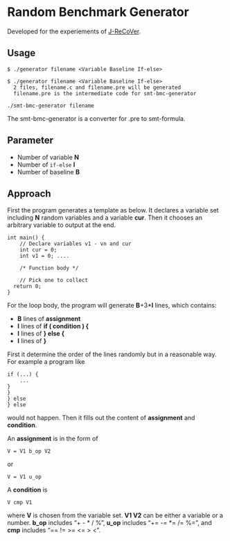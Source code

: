 # Random Benchmark Generator

Developed for the experiements of [J-ReCoVer](http://jrecover.iis.sinica.edu.tw/).

## Usage
```
$ ./generator filename <Variable Baseline If-else>
```
```
$ ./generator filename <Variable Baseline If-else>
  2 files, filename.c and filename.pre will be generated
  filename.pre is the intermediate code for smt-bmc-generator
```
```
./smt-bmc-generator filename
```
The smt-bmc-generator is a converter for .pre to smt-formula.


## Parameter
- Number of variable **N**
- Number of `if-else`  **I**
- Number of baseline **B**


## Approach

First the program generates a template as below. It declares a variable set including 
**N** random variables and a variable **cur**. Then it chooses an arbitrary variable 
to output at the end.
```
int main() {
	// Declare variables v1 - vn and cur
	int cur = 0;
	int v1 = 0; ....

	/* Function body */

	// Pick one to collect
  return 0;
}
```

For the loop body, the program will generate **B**+3***I** lines, which contains:

- **B** lines of  **assignment**
- **I**  lines of   **if ( condition ) {**
- **I**  lines of   **} else {**
- **I**  lines of   **}**

First it determine the order of the lines randomly but in a reasonable way. For example 
a program like
```
if (...) {
	...
}
}
} else
} else
```
would not happen. Then it fills out the content of **assignment** and **condition**.

An **assignment** is  in the form of 

```
V = V1 b_op V2
```
or
```
V = V1 u_op
```

A **condition** is 

```
V cmp V1
```
where **V** is chosen from the variable set. **V1 V2** can be either a variable or a 
number. **b_op** includes “+ - * / %”, **u_op** includes “+= -= *= /= %=”, and **cmp** 
includes “== != >= <= > <”.


